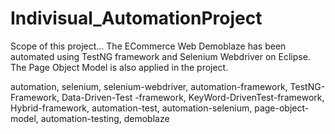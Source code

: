 # Indivisual_AutomationProject
Scope of this project...
The ECommerce Web Demoblaze has been automated using TestNG framework and Selenium Webdriver on Eclipse. The Page Object Model is also applied in the project.

automation,
selenium,
selenium-webdriver,
automation-framework,
TestNG-Framework,
Data-Driven-Test -framework,
KeyWord-DrivenTest-framework,
Hybrid-framework,
automation-test,
automation-selenium,
page-object-model,
automation-testing,
demoblaze
